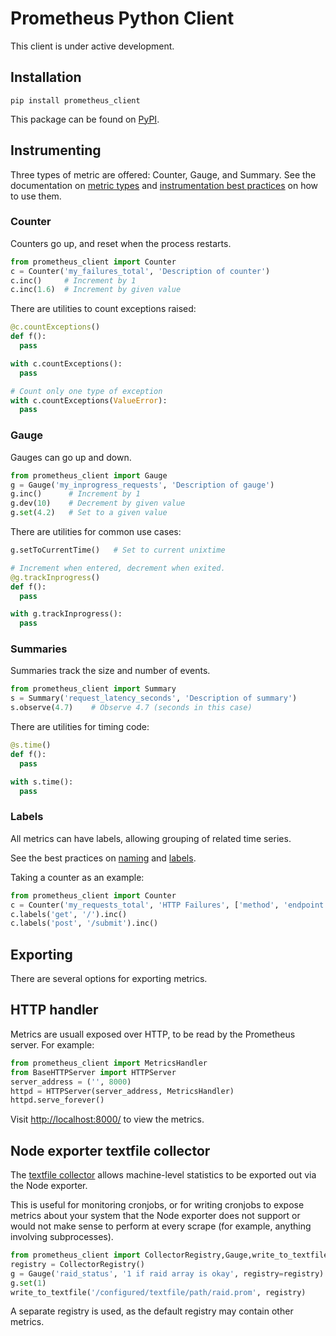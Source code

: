 # Prometheus Python Client

This client is under active development.

## Installation

```
pip install prometheus_client
```

This package can be found on [PyPI](https://pypi.python.org/pypi/prometheus_client).

## Instrumenting

Three types of metric are offered: Counter, Gauge, and Summary.
See the documentation on [metric types](http://prometheus.io/docs/concepts/metric_types/)
and [instrumentation best practices](http://prometheus.io/docs/practices/instrumentation/#counter-vs.-gauge-vs.-summary)
on how to use them.

### Counter

Counters go up, and reset when the process restarts.


```python
from prometheus_client import Counter
c = Counter('my_failures_total', 'Description of counter')
c.inc()     # Increment by 1
c.inc(1.6)  # Increment by given value
```

There are utilities to count exceptions raised:

```python
@c.countExceptions()
def f():
  pass

with c.countExceptions():
  pass

# Count only one type of exception
with c.countExceptions(ValueError):
  pass
```

### Gauge

Gauges can go up and down.


```python
from prometheus_client import Gauge
g = Gauge('my_inprogress_requests', 'Description of gauge')
g.inc()      # Increment by 1
g.dev(10)    # Decrement by given value
g.set(4.2)   # Set to a given value
```

There are utilities for common use cases:

```python
g.setToCurrentTime()   # Set to current unixtime

# Increment when entered, decrement when exited.
@g.trackInprogress()
def f():
  pass

with g.trackInprogress():
  pass
```

### Summaries

Summaries track the size and number of events.

```python
from prometheus_client import Summary
s = Summary('request_latency_seconds', 'Description of summary')
s.observe(4.7)    # Observe 4.7 (seconds in this case)
```

There are utilities for timing code:

```python
@s.time()
def f():
  pass

with s.time():
  pass
```

### Labels

All metrics can have labels, allowing grouping of related time series.

See the best practices on [naming](http://prometheus.io/docs/practices/naming/)
and [labels](http://prometheus.io/docs/practices/instrumentation/#use-labels).

Taking a counter as an example:

```python
from prometheus_client import Counter
c = Counter('my_requests_total', 'HTTP Failures', ['method', 'endpoint'])
c.labels('get', '/').inc()
c.labels('post', '/submit').inc()
```

## Exporting

There are several options for exporting metrics.

## HTTP handler

Metrics are usuall exposed over HTTP, to be read by the Prometheus server. For example:

```python
from prometheus_client import MetricsHandler
from BaseHTTPServer import HTTPServer
server_address = ('', 8000)
httpd = HTTPServer(server_address, MetricsHandler)
httpd.serve_forever()
```

Visit [http://localhost:8000/](http://localhost:8000/) to view the metrics.

## Node exporter textfile collector

The [textfile collector](https://github.com/prometheus/node_exporter#textfile-collector)
allows machine-level statistics to be exported out via the Node exporter.

This is useful for monitoring cronjobs, or for writing cronjobs to expose metrics
about your system that the Node exporter does not support or would not make sense
to perform at every scrape (for example, anything involving subprocesses).

```python
from prometheus_client import CollectorRegistry,Gauge,write_to_textfile
registry = CollectorRegistry()
g = Gauge('raid_status', '1 if raid array is okay', registry=registry)
g.set(1)
write_to_textfile('/configured/textfile/path/raid.prom', registry)
```

A separate registry is used, as the default registry may contain other metrics.
